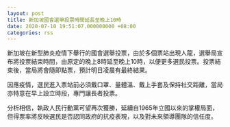 ```yaml
---
layout: post
title: 新加坡國會選舉投票時間延長至晚上10時
date: 2020-07-10 19:51:07.000000000 +08:00
categories: rss
---
```


新加坡在新型肺炎疫情下舉行的國會選舉投票，由於多個票站出現人龍，選舉局宣布將投票結束時間，由原定的晚上8時延至晚上10時，以便更多選民投票。投票結束後，當局將會隨即點票，預計明日凌晨有最終結果。

因應疫情，選民進入票站前必須戴口罩、量體溫、戴上手套及保持社交距離，當局亦特意在早上設立時段，專門讓長者投票。

分析相信，執政人民行動黨可望再次獲勝，延續自1965年立國以來的掌權局面，但得票率將反映選民是否認同政府的抗疫表現，以及對未來領導團隊的信任度。
